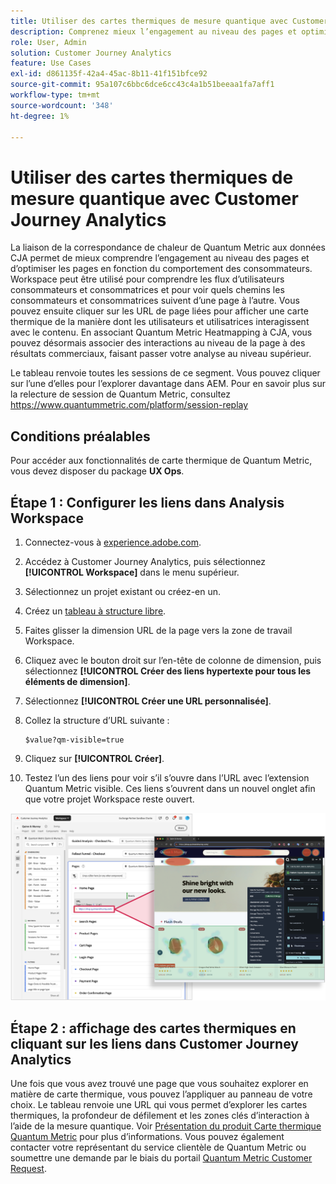 ```yaml
---
title: Utiliser des cartes thermiques de mesure quantique avec Customer Journey Analytics
description: Comprenez mieux l’engagement au niveau des pages et optimisez les pages en fonction du comportement des consommateurs à l’aide des données de carte thermique Quantum Metric.
role: User, Admin
solution: Customer Journey Analytics
feature: Use Cases
exl-id: d861135f-42a4-45ac-8b11-41f151bfce92
source-git-commit: 95a107c6bbc6dce6cc43c4a1b51beeaa1fa7aff1
workflow-type: tm+mt
source-wordcount: '348'
ht-degree: 1%

---
```


# Utiliser des cartes thermiques de mesure quantique avec Customer Journey Analytics

La liaison de la correspondance de chaleur de Quantum Metric aux données CJA permet de mieux comprendre l’engagement au niveau des pages et d’optimiser les pages en fonction du comportement des consommateurs. Workspace peut être utilisé pour comprendre les flux d’utilisateurs consommateurs et consommatrices et pour voir quels chemins les consommateurs et consommatrices suivent d’une page à l’autre. Vous pouvez ensuite cliquer sur les URL de page liées pour afficher une carte thermique de la manière dont les utilisateurs et utilisatrices interagissent avec le contenu. En associant Quantum Metric Heatmapping à CJA, vous pouvez désormais associer des interactions au niveau de la page à des résultats commerciaux, faisant passer votre analyse au niveau supérieur.

Le tableau renvoie toutes les sessions de ce segment. Vous pouvez cliquer sur l’une d’elles pour l’explorer davantage dans AEM.  Pour en savoir plus sur la relecture de session de Quantum Metric, consultez https://www.quantummetric.com/platform/session-replay

## Conditions préalables

Pour accéder aux fonctionnalités de carte thermique de Quantum Metric, vous devez disposer du package **UX Ops**.

## Étape 1 : Configurer les liens dans Analysis Workspace

1. Connectez-vous à [experience.adobe.com](https://experience.adobe.com).
1. Accédez à Customer Journey Analytics, puis sélectionnez **[!UICONTROL Workspace]** dans le menu supérieur.
1. Sélectionnez un projet existant ou créez-en un.
1. Créez un [tableau à structure libre](/help/analysis-workspace/visualizations/freeform-table/freeform-table.md).
1. Faites glisser la dimension URL de la page vers la zone de travail Workspace.
1. Cliquez avec le bouton droit sur l’en-tête de colonne de dimension, puis sélectionnez **[!UICONTROL Créer des liens hypertexte pour tous les éléments de dimension]**.
1. Sélectionnez **[!UICONTROL Créer une URL personnalisée]**.
1. Collez la structure d’URL suivante :

   ```
   $value?qm-visible=true
   ```

1. Cliquez sur **[!UICONTROL Créer]**.
1. Testez l’un des liens pour voir s’il s’ouvre dans l’URL avec l’extension Quantum Metric visible. Ces liens s’ouvrent dans un nouvel onglet afin que votre projet Workspace reste ouvert.

![ Carte thermique ](assets/heatmap.png)

## Étape 2 : affichage des cartes thermiques en cliquant sur les liens dans Customer Journey Analytics

Une fois que vous avez trouvé une page que vous souhaitez explorer en matière de carte thermique, vous pouvez l’appliquer au panneau de votre choix. Le tableau renvoie une URL qui vous permet d’explorer les cartes thermiques, la profondeur de défilement et les zones clés d’interaction à l’aide de la mesure quantique. Voir [Présentation du produit Carte thermique Quantum Metric](https://www.quantummetric.com/platform/interaction-heatmaps) pour plus d’informations. Vous pouvez également contacter votre représentant du service clientèle de Quantum Metric ou soumettre une demande par le biais du portail [Quantum Metric Customer Request](https://community.quantummetric.com/s/public-support-page).
